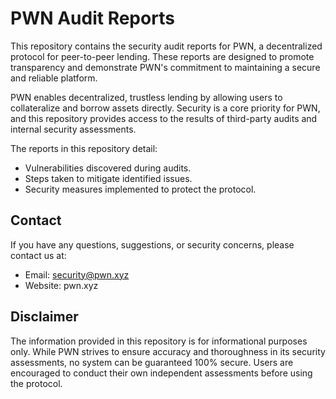 # PWN Audit Reports
This repository contains the security audit reports for PWN, a decentralized protocol for peer-to-peer lending. These reports are designed to promote transparency and demonstrate PWN's commitment to maintaining a secure and reliable platform.

PWN enables decentralized, trustless lending by allowing users to collateralize and borrow assets directly. Security is a core priority for PWN, and this repository provides access to the results of third-party audits and internal security assessments.

The reports in this repository detail:
- Vulnerabilities discovered during audits.
- Steps taken to mitigate identified issues.
- Security measures implemented to protect the protocol.

## Contact
If you have any questions, suggestions, or security concerns, please contact us at:
- Email: security@pwn.xyz
- Website: pwn.xyz

## Disclaimer
The information provided in this repository is for informational purposes only. While PWN strives to ensure accuracy and thoroughness in its security assessments, no system can be guaranteed 100% secure. Users are encouraged to conduct their own independent assessments before using the protocol.

